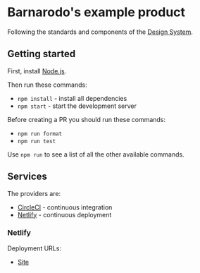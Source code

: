 # Barnarodo's example product

Following the standards and components of the [Design System](https://design-system.barnardos.org.uk/).

## Getting started

First, install [Node.js](https://nodejs.org/en/).

Then run these commands:

- `npm install` - install all dependencies
- `npm start` - start the development server

Before creating a PR you should run these commands:

- `npm run format`
- `npm run test`

Use `npm run` to see a list of all the other available commands.

## Services

The providers are:

- [CircleCI](https://circleci.com) - continuous integration
- [Netlify](https://www.netlify.com) - continuous deployment

### Netlify

Deployment URLs:

- [Site](https://barnardos-example-product.netlify.com)
